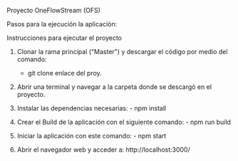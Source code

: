 Proyecto OneFlowStream (OFS)

Pasos para la ejecución la aplicación:

Instrucciones para ejecutar el proyecto

1. Clonar la rama principal ("Master") y descargar el código por medio del comando:

	- git clone enlace del proy.

2. Abrir una terminal y navegar a la carpeta donde se descargó en el proyecto.


3. Instalar las dependencias necesarias:
          - npm install

4. Crear el Build de la aplicación con el siguiente comando:
          - npm run build

5. Iniciar la aplicación con este comando:
         - npm start
    

6. Abrir el navegador web y acceder a: http://localhost:3000/
